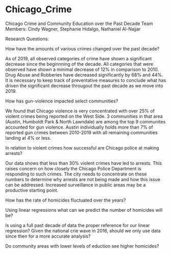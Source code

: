 ﻿# Chicago_Crime

Chicago Crime and Community Education over the Past Decade
Team Members: Cindy Wagner, Stephanie Hidalgo, Nathaniel Al-Najjar


Research Questions:

How have the amounts of various crimes changed over the past decade?

As of 2019, all observed categories of crime have shown a significant decrease since the beginnning of the decade.  All categories that were observed have shown a minimal decrease of 12% in comparison to 2010.  Drug Abuse and Robberies have decreased significantly by 68% and 44%.  It is necessary to keep track of preventative measures to conclude what has driven the significant decrease througout the past decade as we move into 2019.

How has gun-violence impacted select communities?

We found that Chicago violence is very concentrated with over 25% of violent crimes being reported on the West Side.  3 communities in that area (Austin, Humboldt Park & North Lawndale) are among the top 9 communites accounted for gun violence.  Austin individually holds more than 7% of reported gun crimes between 2010-2019 with all remaining communities landing at 4% or less. 

In relation to violent crimes how successful are Chicago police at making arrests?

Our data shows that less than 30% violent crimes have led to arrests.  This raises concern on how closely the Chicago Police Department is responding to such crimes.  The city needs to concentrate on these numbers to determine why arrests are not being made and how this issue can be addressed.  Increased surveillance in public areas may be a productive starting point.

How has the rate of homicides fluctuated over the years?

Using linear regressions what can we predict the number of homicides will be?

Is using a full past decade of data the proper reference for our linear regression? Given the national crie wave in 2016, should we only use data since then for a more accurate analysis?

Do community areas with lower levels of eduction see higher homicides?


